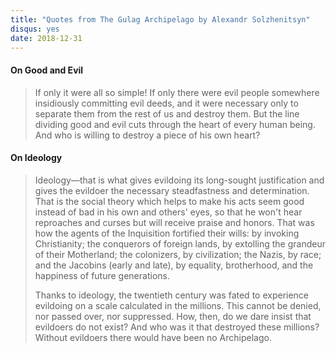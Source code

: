```yaml
---
title: "Quotes from The Gulag Archipelago by Alexandr Solzhenitsyn"
disqus: yes
date: 2018-12-31
---
```


#### On Good and Evil

> If only it were all so simple! If only there were evil people somewhere insidiously committing evil deeds, and it were neces­sary only to separate them from the rest of us and destroy them. But the line dividing good and evil cuts through the heart of every human being. And who is willing to destroy a piece of his own heart?

#### On Ideology

> Ideology—that is what gives evildoing its long-sought justifica­tion and gives the evildoer the necessary steadfastness and deter­mination. That is the social theory which helps to make his acts
seem good instead of bad in his own and others' eyes, so that he won't hear reproaches and curses but will receive praise and honors. That was how the agents of the Inquisition fortified their wills: by invoking Christianity; the conquerors of foreign lands, by extolling the grandeur of their Motherland; the colonizers, by civilization; the Nazis, by race; and the Jacobins (early and late), by equality, brotherhood, and the happiness of future generations.
>
> Thanks to ideology, the twentieth century was fated to experi­ence evildoing on a scale calculated in the millions. This cannot be denied, nor passed over, nor suppressed. How, then, do we dare insist that evildoers do not exist? And who was it that de­stroyed these millions? Without evildoers there would have been no Archipelago.
